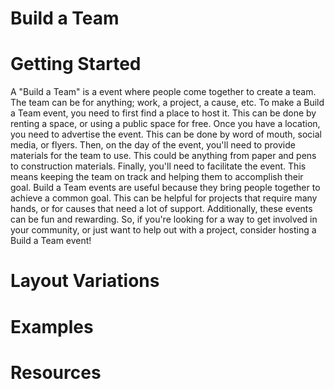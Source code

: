 # Build a Team

# Getting Started

A "Build a Team" is a event where people come together to create a team. The team can be for anything; work, a project, a cause, etc. To make a Build a Team event, you need to first find a place to host it. This can be done by renting a space, or using a public space for free. Once you have a location, you need to advertise the event. This can be done by word of mouth, social media, or flyers. Then, on the day of the event, you'll need to provide materials for the team to use. This could be anything from paper and pens to construction materials. Finally, you'll need to facilitate the event. This means keeping the team on track and helping them to accomplish their goal. Build a Team events are useful because they bring people together to achieve a common goal. This can be helpful for projects that require many hands, or for causes that need a lot of support. Additionally, these events can be fun and rewarding. So, if you're looking for a way to get involved in your community, or just want to help out with a project, consider hosting a Build a Team event!

# Layout Variations
# Examples
# Resources
